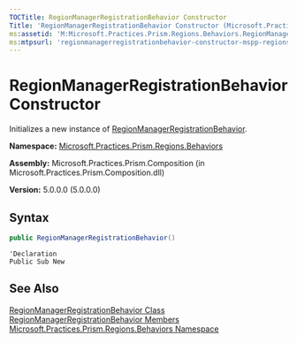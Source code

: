 ```yaml
---
TOCTitle: RegionManagerRegistrationBehavior Constructor
Title: 'RegionManagerRegistrationBehavior Constructor (Microsoft.Practices.Prism.Regions.Behaviors)'
ms:assetid: 'M:Microsoft.Practices.Prism.Regions.Behaviors.RegionManagerRegistrationBehavior.\#ctor'
ms:mtpsurl: 'regionmanagerregistrationbehavior-constructor-mspp-regions-behaviors.md'
---
```


# RegionManagerRegistrationBehavior Constructor

Initializes a new instance of [RegionManagerRegistrationBehavior](/patterns-practices/reference/regionmanagerregistrationbehavior-class-mspp-regions-behaviors).

**Namespace:** [Microsoft.Practices.Prism.Regions.Behaviors](/patterns-practices/reference/mspp-regions-behaviors-namespace)

**Assembly:** Microsoft.Practices.Prism.Composition (in Microsoft.Practices.Prism.Composition.dll)

**Version:** 5.0.0.0 (5.0.0.0)

## Syntax

```C#
public RegionManagerRegistrationBehavior()
```

```VB
'Declaration
Public Sub New
```

## See Also

[RegionManagerRegistrationBehavior Class](/patterns-practices/reference/regionmanagerregistrationbehavior-class-mspp-regions-behaviors)<br/>
[RegionManagerRegistrationBehavior Members](/patterns-practices/reference/regionmanagerregistrationbehavior-members-mspp-regions-behaviors)<br/>
[Microsoft.Practices.Prism.Regions.Behaviors Namespace](/patterns-practices/reference/mspp-regions-behaviors-namespace)<br/>